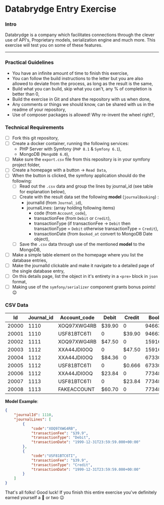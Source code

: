 # Databrydge Entry Exercise
### Intro
Databrydge is a company which facilitates connections through the clever use of API's, Proprietary models, serialization engine and much more. This exercise will test you on some of these features.

-----

### Practical Guidelines 
- You have an infinite amount of time to finish this exercise,
- You can follow the build instructions to the letter but you are also allowed to deviate from the process, as long as the result is the same,
- Build what you can build, skip what you can't, any % of completion is better than 0,
- Build the exercise in Git and share the repository with us when done,
- Any comments or things we should know, can be shared with us in the readme of your repository,
- Use of composer packages is allowed! Why re-invent the wheel right?,


### Technical Requirements
- [ ] Fork this git repository,
- [ ] Create a docker container, running the following services:
	- PHP Server with Symfony (`PHP 8.1` & `Symfony 6.1`),
	- MongoDB (`MongoDB 6.0`),
- [ ] Make sure the `export.csv` file from this repository is in your symfony project folder,
- [ ] Create a homepage with a button -> `Read Data`,
- [ ] When the button is clicked, the symfony application should do the following:
	- [ ] Read out the `.csv` data and group the lines by journal_id (see table for explanation below),
	- [ ] Create with the result data set the following **model** (`journalBooking`) : 
		- journalId (from `Journal_id`),
		- journalLines: (array holding following items)
			- code (from `Account_code`),
			- transactionFee (from `Debit` or `Credit`),
			- transactionType (if transactionFee -> `Debit` then transactionType = `Debit` otherwise transactionType = `Credit`),
			- transactionDate (from `Booked_at` convert to MongoDB Date object),
	- [ ] Save the `.csv` data through use of the mentioned **model** to the MongoDB,
- [ ] Make a simple table element on the homepage where you list the database entries,
- [ ] Make the journalId clickable and make it navigate to a detailed page of the single database entry,
- [ ] On this details page, list the object in it's entirety in a `<pre>` block in `json` format,
- [ ] Making use of the `symfony/serializer` component grants bonus points! :wink:

### CSV Data


|Id|Journal_id|Account_code|Debit|Credit|Booked_at|
|--|----------|------------|-----|------|---------|
|20000|1110|XOQ97XWG4RB|$39.90|0|946637999|
|20001|1110|USF81BTC6TI|0|$39.90|946637999|
|20002|1111|XOQ97XWG4RB|$47.50|0|1591669200|
|20003|1112|XXA44JDI0OQ|0|$47.50|1591669200|
|20004|1112|XXA44JDI0OQ|$84.36|0|673308000|
|20005|1112|USF81BTC6TI|0|$0.666|673308000|
|20006|1112|XXA44JDI0OQ|$23.84|0|773486580|
|20007|1113|USF81BTC6TI|0|$23.84|773486580|
|20008|1113|FAKEACCOUNT|$60.70|0|773486580|


**Model Example**:
```json
{
	"journalId": 1110,
	"journalLines": [
		{
			"code":"XOQ97XWG4RB",
			"transactionFee": "$39.9",
			"transactionType": "Debit",
			"transactionDate": "1999-12-31T23:59:59.000+00:00"
		},
		{
			"code":"USF81BTC6TI",
			"transactionFee": "$39.9",
			"transactionType": "Credit",
			"transactionDate": "1999-12-31T23:59:59.000+00:00"
		}		
	]
}
```


That's all folks!
Good luck! If you finish this entire exercise you've definitely earned yourself a :cookie: or two :wink:
